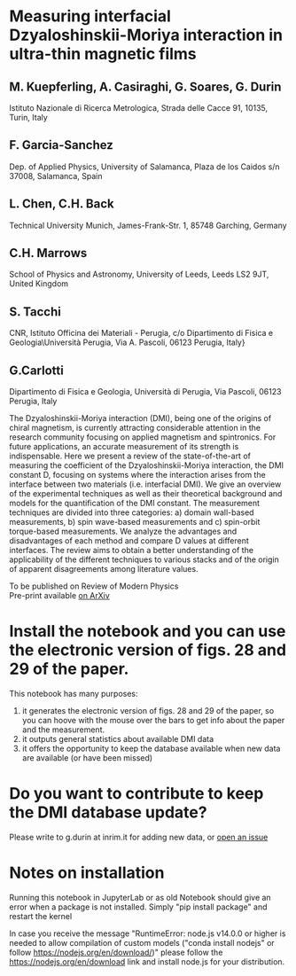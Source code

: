 # Measuring interfacial Dzyaloshinskii-Moriya interaction in ultra-thin magnetic films
## M. Kuepferling, A. Casiraghi, G. Soares, G. Durin
Istituto Nazionale di Ricerca Metrologica, Strada delle Cacce 91, 10135, Turin, Italy

## F. Garcia-Sanchez
Dep. of Applied Physics, University of Salamanca, Plaza de los Caidos s/n 37008, Salamanca, Spain

## L. Chen, C.H. Back
Technical University Munich, James-Frank-Str. 1, 85748 Garching, Germany

## C.H. Marrows
School of Physics and Astronomy, University of Leeds, Leeds LS2 9JT, United Kingdom

## S. Tacchi
CNR, Istituto Officina dei Materiali - Perugia, c/o Dipartimento di Fisica e Geologia\\Università Perugia, Via A. Pascoli, 06123 Perugia, Italy}

## G.Carlotti
Dipartimento di Fisica e Geologia, Università di Perugia, Via Pascoli, 06123 Perugia, Italy

The Dzyaloshinskii-Moriya interaction (DMI), being one of the origins of chiral magnetism, is currently attracting considerable attention in the research community focusing on applied magnetism and spintronics. For future applications, an accurate measurement of its strength is indispensable. Here we present a review of the state-of-the-art of measuring the coefficient of the Dzyaloshinskii-Moriya interaction, the DMI constant D, focusing on systems where the interaction arises from the interface between two materials (i.e. interfacial DMI). We give an overview of the experimental techniques as well as their theoretical background and models for the quantification of the DMI constant. The measurement techniques are divided into three categories: a) domain wall-based measurements, b) spin wave-based measurements and c) spin-orbit torque-based measurements. We analyze the advantages and disadvantages of each method and compare D values at different interfaces. The review aims to obtain a better understanding of the applicability of the different techniques to various stacks and of the origin of apparent disagreements among literature values.

To be published on Review of Modern Physics   
Pre-print available [on ArXiv](https://arxiv.org/abs/2009.11830)

# Install the notebook and you can use the electronic version of figs. 28 and 29 of the paper.

This notebook has many purposes: 
1. it generates the electronic version of figs. 28 and 29 of the paper, so you can hoove with the mouse over the bars to get info about the paper and the measurement. 
1. it outputs general statistics about available DMI data
1. it offers the opportunity to keep the database available when new data are available (or have been missed)

# Do you want to contribute to keep the DMI database update?

Please write to g.durin at inrim.it for adding new data, or [open an issue](https://github.com/gdurin/DMI_plots/issues)


# Notes on installation
Running this notebook in JupyterLab or as old Notebook should give an error when a package is not installed.
Simply "pip install package" and restart the kernel

In case you receive the message
"RuntimeError: node.js v14.0.0 or higher is needed to allow compilation of custom models ("conda install nodejs" or follow https://nodejs.org/en/download/)"
please follow the https://nodejs.org/en/download link and install node.js for your distribution.

